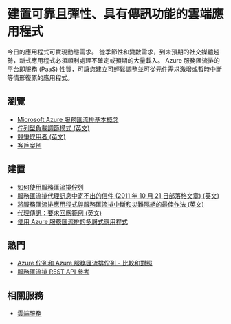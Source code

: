 <properties 
    pageTitle="建置可靠且彈性、具有傳訊功能的雲端應用程式 | Microsoft Azure" 
    description="了解如何在 Microsoft Azure 中建置可靠且彈性、具有傳訊功能的雲端應用程式。" 
    services="service-bus" 
    authors="sethmanheim" 
    manager="timlt" 
    editor="" 
    documentationCenter=""/>

<tags 
    ms.service="service-bus" 
    ms.workload="tbd" 
    ms.tgt_pltfrm="na" 
    ms.devlang="multiple" 
    ms.topic="article" 
    ms.date="10/06/2015" 
    ms.author="sethm"/>

# 建置可靠且彈性、具有傳訊功能的雲端應用程式 
 
今日的應用程式可實現動態需求。 從季節性和變數需求，到未預期的社交媒體趨勢，新式應用程式必須順利處理不確定或預期的大量載入。 Azure 服務匯流排的平台即服務 (PaaS) 性質，可讓您建立可輕鬆調整並可從元件需求激增或暫時中斷等情形復原的應用程式。  
 
## 瀏覽

- [Microsoft Azure 服務匯流排基本概念](service-bus-fundamentals-hybrid-solutions.md)
- [佇列型負載調節模式 (英文)](http://msdn.microsoft.com/library/dn589783.aspx)
- [競爭取用者 (英文)](http://msdn.microsoft.com/library/dn568101.aspx)
- [客戶案例](https://customers.microsoft.com/Pages/Home.aspx)
 
## 建置

- [如何使用服務匯流排佇列](service-bus-dotnet-how-to-use-queues.md) 
- [服務匯流排代理訊息中寄不出的信件 (2011 年 10 月 21 日部落格文章) (英文)](http://geekswithblogs.net/asmith/articles/147398.aspx) 
- [將服務匯流排應用程式與服務匯流排中斷和災難隔絕的最佳作法 (英文)](service-bus-outages-disasters.md)
- [代理傳訊：要求回應範例 (英文)](https://code.msdn.microsoft.com/Brokered-Messaging-Request-0ce8fcaf) 
- [使用 Azure 服務匯流排的多層式應用程式](service-bus-dotnet-multi-tier-app-using-service-bus-queues.md)
 
## 熱門

- [Azure 佇列和 Azure 服務匯流排佇列 - 比較和對照](service-bus-azure-and-service-bus-queues-compared-contrasted.md)
- [服務匯流排 REST API 參考](http://msdn.microsoft.com/library/azure/hh780717.aspx)

## 相關服務

- [雲端服務](http://azure.microsoft.com/services/cloud-services/) 
 


